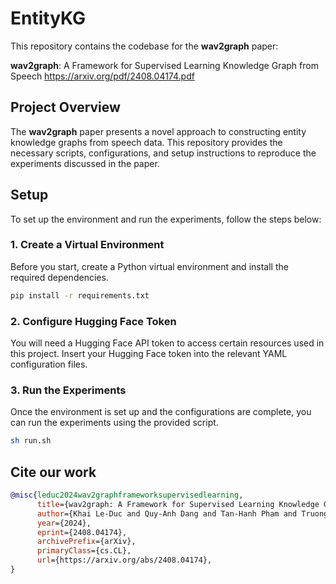 # EntityKG

This repository contains the codebase for the **wav2graph** paper:

**wav2graph**: A Framework for Supervised Learning Knowledge Graph from Speech
https://arxiv.org/pdf/2408.04174.pdf


## Project Overview

The **wav2graph** paper presents a novel approach to constructing entity knowledge graphs from speech data. This repository provides the necessary scripts, configurations, and setup instructions to reproduce the experiments discussed in the paper.

## Setup

To set up the environment and run the experiments, follow the steps below:

### 1. Create a Virtual Environment

Before you start, create a Python virtual environment and install the required dependencies.

```bash
pip install -r requirements.txt
```

### 2. Configure Hugging Face Token

You will need a Hugging Face API token to access certain resources used in this project. Insert your Hugging Face token into the relevant YAML configuration files.

### 3. Run the Experiments

Once the environment is set up and the configurations are complete, you can run the experiments using the provided script.

```bash
sh run.sh
```

## Cite our work

```bibtex
@misc{leduc2024wav2graphframeworksupervisedlearning,
      title={wav2graph: A Framework for Supervised Learning Knowledge Graph from Speech}, 
      author={Khai Le-Duc and Quy-Anh Dang and Tan-Hanh Pham and Truong-Son Hy},
      year={2024},
      eprint={2408.04174},
      archivePrefix={arXiv},
      primaryClass={cs.CL},
      url={https://arxiv.org/abs/2408.04174}, 
}
```
